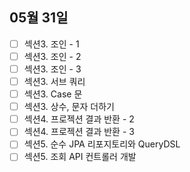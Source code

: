 ## 05월 31일

- [ ] 섹션3. 조인 - 1
- [ ] 섹션3. 조인 - 2
- [ ] 섹션3. 조인 - 3
- [ ] 섹션3. 서브 쿼리
- [ ] 섹션3. Case 문
- [ ] 섹션3. 상수, 문자 더하기
- [ ] 섹션4. 프로젝션 결과 반환 - 2
- [ ] 섹션4. 프로젝션 결과 반환 - 3
- [ ] 섹션5. 순수 JPA 리포지토리와 QueryDSL 
- [ ] 섹션5. 조회 API 컨트롤러 개발
